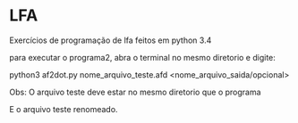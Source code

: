 # LFA
Exercícios de programação de lfa feitos em python 3.4

para executar o programa2, abra o terminal no mesmo diretorio e digite:

python3 af2dot.py nome_arquivo_teste.afd <nome_arquivo_saida/opcional>


Obs: O arquivo teste deve estar no mesmo diretorio que o programa

E o arquivo teste renomeado.